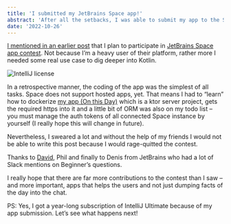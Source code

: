 ```yaml
---
title: 'I submitted my JetBrains Space app!'
abstract: 'After all the setbacks, I was able to submit my app to the Space app contest'
date: '2022-10-26'
---
```


[I mentioned in an earlier post](2022-10-04-my-expierences-with-the-jetbrains-space-app-tutorials.html) that I plan to participate in [JetBrains Space app contest](https://plugins.jetbrains.com/contest/space/2022). Not because I’m a heavy user of their platform, rather more I needed some real use case to dig deeper into Kotlin.

![IntelliJ license](assets/jetbrains-space-intellij-license.png)

In a retrospective manner, the coding of the app was the simplest of all tasks. Space does not support hosted apps, yet. That means I had to “learn” how to dockerize [my app (On this Day)](https://github.com/tscholze/kotlin-spaces-app-onthisday) which is a ktor server project, gets the required https into it and a little bit of ORM was also on my todo list – you must manage the auth tokens of all connected Space instance by yourself (I really hope this will change in future).

Nevertheless, I sweared a lot and without the help of my friends I would not be able to write this post because I would rage-quitted the contest.

Thanks to [David](https://twitter.com/bitspittle), Phil and finally to Denis from JetBrains who had a lot of Slack mentions on Beginner’s questions.

I really hope that there are far more contributions to the contest than I saw – and more important, apps that helps the users and not just dumping facts of the day into the chat.

PS: Yes, I got a year-long subscription of IntelliJ Ultimate because of my app submission. Let’s see what happens next!

